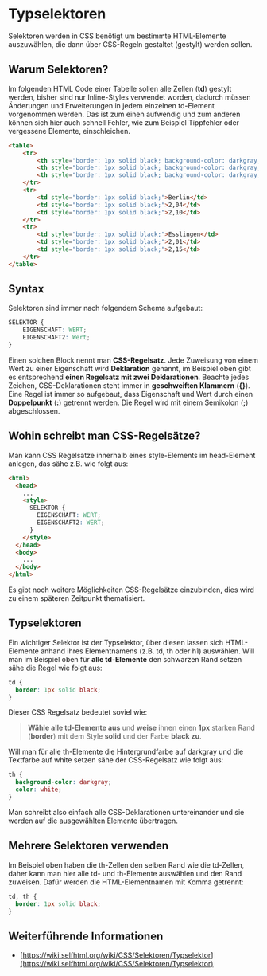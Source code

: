 # Typselektoren

Selektoren werden in CSS benötigt um bestimmte HTML-Elemente auszuwählen, die dann über CSS-Regeln gestaltet (gestylt) werden sollen.

## Warum Selektoren?

Im folgenden HTML Code einer Tabelle sollen alle Zellen (**td**) gestylt werden, bisher sind nur Inline-Styles verwendet worden, dadurch müssen Änderungen und Erweiterungen in jedem einzelnen td-Element vorgenommen werden. Das ist zum einen aufwendig und zum anderen können sich hier auch schnell Fehler, wie zum Beispiel Tippfehler oder vergessene Elemente, einschleichen. 

```html
<table>
    <tr>
        <th style="border: 1px solid black; background-color: darkgray; color: white;">Stadt</th>
        <th style="border: 1px solid black; background-color: darkgray; color: white;">Benzin</th>
        <th style="border: 1px solid black; background-color: darkgray; color: white;">Diesel</th>
    </tr>
    <tr>
        <td style="border: 1px solid black;">Berlin</td>
        <td style="border: 1px solid black;">2,04</td>
        <td style="border: 1px solid black;">2,10</td>
    </tr>
    <tr>
        <td style="border: 1px solid black;">Esslingen</td>
        <td style="border: 1px solid black;">2,01</td>
        <td style="border: 1px solid black;">2,15</td>
    </tr>
</table>
```

## Syntax

Selektoren sind immer nach folgendem Schema aufgebaut:

```css
SELEKTOR { 
    EIGENSCHAFT: WERT;
    EIGENSCHAFT2: Wert;
}
```

Einen solchen Block nennt man **CSS-Regelsatz**. Jede Zuweisung von einem Wert zu einer Eigenschaft wird **Deklaration** genannt, im Beispiel oben gibt es entsprechend **einen Regelsatz mit zwei Deklarationen**. Beachte jedes Zeichen, CSS-Deklarationen steht immer in **geschweiften Klammern** (**{}**). Eine Regel ist immer so aufgebaut, dass Eigenschaft und Wert durch einen **Doppelpunkt** (**:**) getrennt werden. Die Regel wird mit einem Semikolon (**;**) abgeschlossen.

## Wohin schreibt man CSS-Regelsätze?

Man kann CSS Regelsätze innerhalb eines style-Elements im head-Element anlegen, das sähe z.B. wie folgt aus:

```html
<html>
  <head>
    ...
    <style>
      SELEKTOR { 
        EIGENSCHAFT: WERT;
        EIGENSCHAFT2: WERT;
      }
    </style>
  </head>
  <body>
    ...
  </body>
</html>
```

Es gibt noch weitere Möglichkeiten CSS-Regelsätze einzubinden, dies wird zu einem späteren Zeitpunkt thematisiert.

## Typselektoren

Ein wichtiger Selektor ist der Typselektor, über diesen lassen sich HTML-Elemente anhand ihres Elementnamens (z.B. td, th oder h1) auswählen. Will man im Beispiel oben für **alle td-Elemente** den schwarzen Rand setzen sähe die Regel wie folgt aus:

```css
td {
  border: 1px solid black;
}
```

Dieser CSS Regelsatz bedeutet soviel wie:

> **Wähle alle td-Elemente aus** und **weise** ihnen einen **1px** starken Rand (**border**) mit dem Style **solid** und der Farbe **black zu**.

Will man für alle th-Elemente die Hintergrundfarbe auf darkgray und die Textfarbe auf white setzen sähe der CSS-Regelsatz wie folgt aus:

```css
th {
  background-color: darkgray;
  color: white;
}
```

Man schreibt also einfach alle CSS-Deklarationen untereinander und sie werden auf die ausgewählten Elemente übertragen.

## Mehrere Selektoren verwenden

Im Beispiel oben haben die th-Zellen den selben Rand wie die td-Zellen, daher kann man hier alle td- und th-Elemente auswählen und den Rand zuweisen. Dafür werden die HTML-Elementnamen mit Komma getrennt:

```css
td, th {
  border: 1px solid black;
}
```

## Weiterführende Informationen
- [https://wiki.selfhtml.org/wiki/CSS/Selektoren/Typselektor](https://wiki.selfhtml.org/wiki/CSS/Selektoren/Typselektor)